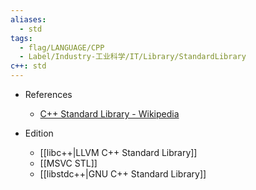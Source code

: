 ```yaml
---
aliases:
  - std
tags:
  - flag/LANGUAGE/CPP
  - Label/Industry-工业科学/IT/Library/StandardLibrary
c++: std
---
```


- References
    - [C++ Standard Library - Wikipedia](https://en.wikipedia.org/wiki/C%2B%2B_Standard_Library)

- Edition
    - [[libc++|LLVM C++ Standard Library]]
    - [[MSVC STL]]
    - [[libstdc++|GNU C++ Standard Library]]
